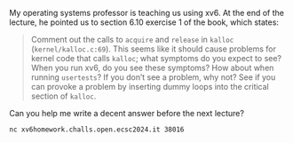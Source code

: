 My operating systems professor is teaching us using xv6. At the end of the
lecture, he pointed us to section 6.10 exercise 1 of the book, which states:

> Comment out the calls to `acquire` and `release` in `kalloc`
> (`kernel/kalloc.c:69`). This seems like it should cause problems for kernel
> code that calls `kalloc`; what symptoms do you expect to see? When you run
> xv6, do you see these symptoms? How about when running `usertests`? If you
> don’t see a problem, why not? See if you can provoke a problem by inserting
> dummy loops into the critical section of `kalloc`.

Can you help me write a decent answer before the next lecture?

`nc xv6homework.challs.open.ecsc2024.it 38016`
